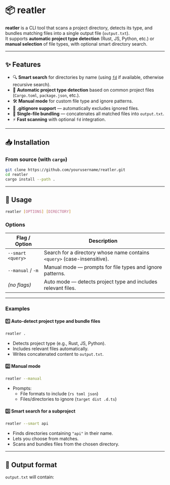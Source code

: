 # 📦 reatler

**reatler** is a CLI tool that scans a project directory, detects its type, and bundles matching files into a single output file (`output.txt`).  
It supports **automatic project type detection** (Rust, JS, Python, etc.) or **manual selection** of file types, with optional smart directory search.

---

## ✨ Features

- 🔍 **Smart search** for directories by name (using [`fd`](https://github.com/sharkdp/fd) if available, otherwise recursive search).
- 🧠 **Automatic project type detection** based on common project files (`Cargo.toml`, `package.json`, etc.).
- 🛠 **Manual mode** for custom file type and ignore patterns.
- 📂 **.gitignore support** — automatically excludes ignored files.
- 📜 **Single-file bundling** — concatenates all matched files into `output.txt`.
- ⚡ **Fast scanning** with optional `fd` integration.

---

## 📥 Installation

### From source (with `cargo`)

```bash
git clone https://github.com/yourusername/reatler.git
cd reatler
cargo install --path .
```

---

## 🚀 Usage

```bash
reatler [OPTIONS] [DIRECTORY]
```

### Options

| Flag / Option     | Description                                                              |
| ----------------- | ------------------------------------------------------------------------ |
| `--smart <query>` | Search for a directory whose name contains `<query>` (case-insensitive). |
| `--manual` / `-m` | Manual mode — prompts for file types and ignore patterns.                |
| _(no flags)_      | Auto mode — detects project type and includes relevant files.            |

---

### Examples

#### 1️⃣ Auto-detect project type and bundle files

```bash
reatler .
```

- Detects project type (e.g., Rust, JS, Python).
- Includes relevant files automatically.
- Writes concatenated content to `output.txt`.

#### 2️⃣ Manual mode

```bash
reatler --manual
```

- Prompts:
  - File formats to include (`rs toml json`)
  - Files/directories to ignore (`target dist .d.ts`)

#### 3️⃣ Smart search for a subproject

```bash
reatler --smart api
```

- Finds directories containing `"api"` in their name.
- Lets you choose from matches.
- Scans and bundles files from the chosen directory.

---

## 📂 Output format

`output.txt` will contain:
